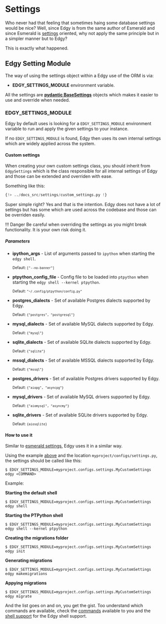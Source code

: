 # Settings

Who never had that feeling that sometimes haing some database settings would be nice? Well, since
Edgy is from the same author of Esmerald and since Esmerald is [settings][esmerald_settings] oriented, why not apply
the same principle but in a simpler manner but to Edgy?

This is exactly what happened.

## Edgy Setting Module

The way of using the settings object within a Edgy use of the ORM is via:

* **EDGY_SETTINGS_MODULE** environment variable.

All the settings are **[pydantic BaseSettings](https://pypi.org/project/pydantic-settings/)** objects which makes it easier to use and override
when needed.

### EDGY_SETTINGS_MODULE

Edgy by default uses is looking for a `EDGY_SETTINGS_MODULE` environment variable to run and
apply the given settings to your instance.

If no `EDGY_SETTINGS_MODULE` is found, Edgy then uses its own internal settings which are
widely applied across the system.

#### Custom settings

When creating your own custom settings class, you should inherit from `EdgySettings` which is
the class responsible for all internal settings of Edgy and those can be extended and overriden
with ease.

Something like this:

```python title="myproject/configs/settings.py"
{!> ../docs_src/settings/custom_settings.py !}
```

Super simple right? Yes and that is the intention. Edgy does not have a lot of settings but
has some which are used across the codebase and those can be overriden easily.

!!! Danger
    Be careful when overriding the settings as you might break functionality. It is your own risk
    doing it.

##### Parameters

* **ipython_args** - List of arguments passed to `ipython` when starting the `edgy shell`.

    <sup>Default: `["--no-banner"]`</sup>

* **ptpython_config_file** - Config file to be loaded into `ptpython` when starting the `edgy shell --kernel ptpython`.

    <sup>Default: `"~/.config/ptpython/config.py"`</sup>

* **postgres_dialects** - Set of available Postgres dialects supported by Edgy.

    <sup>Default: `{"postgres", "postgresql"}`</sup>

* **mysql_dialects** - Set of available MySQL dialects supported by Edgy.

    <sup>Default: `{"mysql"}`</sup>

* **sqlite_dialects** - Set of available SQLite dialects supported by Edgy.

    <sup>Default: `{"sqlite"}`</sup>

* **mssql_dialects** - Set of available MSSQL dialects supported by Edgy.

    <sup>Default: `{"mssql"}`</sup>

* **postgres_drivers** - Set of available Postgres drivers supported by Edgy.

    <sup>Default: `{"aiopg", "asyncpg"}`</sup>

* **mysql_drivers** - Set of available MySQL drivers supported by Edgy.

    <sup>Default: `{"aiomysql", "asyncmy"}`</sup>

* **sqlite_drivers** - Set of available SQLite drivers supported by Edgy.

    <sup>Default: `{aiosqlite}`</sup>

#### How to use it

Similar to [esmerald settings][esmerald_settings], Edgy uses it in a similar way.

Using the example [above](#custom-settings) and the location `myproject/configs/settings.py`, the
settings should be called like this:

```shell
$ EDGY_SETTINGS_MODULE=myproject.configs.settings.MyCustomSettings edgy <COMMAND>
```

Example:

**Starting the default shell**

```shell
$ EDGY_SETTINGS_MODULE=myproject.configs.settings.MyCustomSettings edgy shell
```

**Starting the PTPython shell**

```shell
$ EDGY_SETTINGS_MODULE=myproject.configs.settings.MyCustomSettings edgy shell --kernel ptpython
```

**Creating the migrations folder**

```shell
$ EDGY_SETTINGS_MODULE=myproject.configs.settings.MyCustomSettings edgy init
```

**Generating migrations**

```shell
$ EDGY_SETTINGS_MODULE=myproject.configs.settings.MyCustomSettings edgy makemigrations
```

**Appying migrations**

```shell
$ EDGY_SETTINGS_MODULE=myproject.configs.settings.MyCustomSettings edgy migrate
```

And the list goes on and on, you get the gist. Too understand which commands are available, check
the [commands](./migrations/migrations.md) available to you and the [shell support](./shell.md) for
the Edgy shell support.


[esmerald_settings]: https://esmerald.dev/application/settings/

